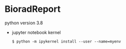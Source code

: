 # BioradReport

python version 3.8

- jupyter notebook kernel

  ```
  $ python -m ipykernel install --user --name=myenv
  ```
